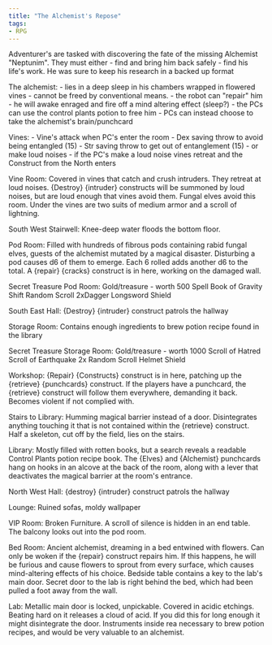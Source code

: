 ```yaml
---
title: "The Alchemist's Repose"
tags:
- RPG
---
```



Adventurer's are tasked with discovering the fate of the missing Alchemist "Neptunim".
They must either
	- find and bring him back safely
	- find his life's work. He was sure to keep his research in a backed up format

The alchemist:
	- lies in a deep sleep in his chambers wrapped in flowered vines
		- cannot be freed by conventional means.
				- the robot can "repair" him
					- he will awake enraged and fire off a mind altering effect (sleep?)
				- the PCs can use the control plants potion to free him
		- PCs can instead choose to take the alchemist's brain/punchcard

Vines:
	- Vine's attack when PC's enter the room
		- Dex saving throw to avoid being entangled (15)
		- Str saving throw to get out of entanglement (15)
			- or make loud noises
	- if the PC's make a loud noise vines retreat and the Construct from the North enters

Vine Room:
	Covered in vines that catch and crush intruders. They retreat at loud noises. {Destroy} {intruder} constructs will be summoned by loud noises, but are loud enough that vines avoid them. Fungal elves avoid this room. Under the vines are two suits of medium armor and a scroll of lightning.

South West Stairwell:
	Knee-deep water floods the bottom floor.

Pod Room:
	Filled with hundreds of fibrous pods containing rabid fungal elves, guests of the alchemist mutated by a magical disaster. Disturbing a pod causes d6 of them to emerge. Each 6 rolled adds another d6 to the total. A {repair} {cracks} construct is in here, working on the damaged wall.

Secret Treasure Pod Room:
	Gold/treasure - worth 500
	Spell Book of Gravity Shift
	Random Scroll
	2xDagger
	Longsword
	Shield

South East Hall:
	{Destroy} {intruder} construct patrols the hallway

Storage Room:
	Contains enough ingredients to brew potion recipe found in the library

Secret Treasure Storage Room:
	Gold/treasure - worth 1000
	Scroll of Hatred
	Scroll of Earthquake
	2x Random Scroll
	Helmet
	Shield
	

Workshop:
	{Repair} {Constructs} construct is in here, patching up the {retrieve} {punchcards} construct. If the players have a punchcard, the {retrieve} construct will follow them everywhere, demanding it back. Becomes violent if not complied with.

Stairs to Library:
	Humming magical barrier instead of a door. Disintegrates anything touching it that is not contained within the {retrieve} construct. Half a skeleton, cut off by the field, lies on the stairs.

Library:
	Mostly filled with rotten books, but a search reveals a readable Control Plants potion recipe book. The {Elves} and {Alchemist} punchcards hang on hooks in an alcove at the back of the room, along with a lever that deactivates the magical barrier at the room's entrance.

North West Hall:
	{destroy} {intruder} construct patrols the hallway

Lounge:
	Ruined sofas, moldy wallpaper

VIP Room:
	Broken Furniture. A scroll of silence is hidden in an end table. The balcony looks out into the pod room.

Bed Room:
	Ancient alchemist, dreaming in a bed entwined with flowers. Can only be woken if the {repair} construct repairs him. If this happens, he will be furious and cause flowers to sprout from every surface, which causes mind-altering effects of his choice. Bedside table contains a key to the lab's main door. Secret door to the lab is right behind the bed, which had been pulled a foot away from the wall.

Lab:
	Metallic main door is locked, unpickable. Covered in acidic etchings. Beating hard on it releases a cloud of acid. If you did this for long enough it might disintegrate the door. Instruments inside rea necessary to brew potion recipes, and would be very valuable to an alchemist.